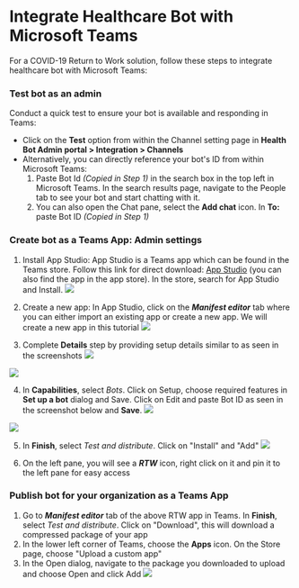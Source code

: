 # Integrate Healthcare Bot with Microsoft Teams

For a COVID-19 Return to Work solution, follow these steps to integrate healthcare bot with Microsoft Teams:
### Test bot as an admin
Conduct a quick test to ensure your bot is available and responding in Teams: 
* Click on the **Test** option from within the Channel setting page in **Health Bot Admin portal > Integration > Channels**
* Alternatively, you can directly reference your bot's ID from within Microsoft Teams:
	1.  Paste Bot Id _(Copied in Step 1)_ in the search box in the top left in Microsoft Teams. In the search results page, navigate to the People tab to see your bot and start chatting with it.
	2.  You can also open the Chat pane, select the  **Add chat**  icon. In **To:**  paste Bot ID _(Copied in Step 1)_


### Create bot as a Teams App: Admin settings

1. Install App Studio: App Studio is a Teams app which can be found in the Teams store. Follow this link for direct download:  [App Studio](https://aka.ms/InstallTeamsAppStudio)  (you can also find the app in the app store). In the store, search for App Studio and Install.
![](master/TeamsChannel-WorkInProgress/Screenshots/AppStudio.png)

2. Create a new app: In App Studio, click on the ***Manifest editor*** tab where you can either import an existing app or create a new app. We will create a new app in this tutorial
![](master/TeamsChannel-WorkInProgress/Screenshots/ManifestEditor.png)

3. Complete **Details** step by providing setup details similar to as seen in the screenshots 
![](master/TeamsChannel-WorkInProgress/Screenshots/AppDetails-Part1.png)

![](master/TeamsChannel-WorkInProgress/Screenshots/AppDetails-Part2.png)

4. In **Capabilities**, select _Bots_. Click on Setup, choose required features in **Set up a bot** dialog and Save. Click on Edit and paste Bot ID as seen in the screenshot below and **Save**. 
![](master/TeamsChannel-WorkInProgress/Screenshots/Step2-BotsCapabilities.png)

![](master/TeamsChannel-WorkInProgress/Screenshots/EnterBotID.png)

5. In **Finish**, select _Test and distribute_. Click on "Install" and "Add"
![](master/TeamsChannel-WorkInProgress/Screenshots/Test&Distribute.png)

6. On the left pane, you will see a ***RTW*** icon, right click on it and pin it to the left pane for easy access

### Publish bot for your organization as a Teams App
1. Go to ***Manifest editor*** tab of the above RTW app in Teams. In **Finish**, select _Test and distribute_. Click on "Download", this will download a compressed package of your app 
2. In the lower left corner of Teams, choose the **Apps** icon. On the Store page, choose "Upload a custom app"
3. In the Open dialog, navigate to the package you downloaded to upload and choose Open and click Add
![](master/TeamsChannel-WorkInProgress/Screenshots/UploadCustomApp.png)